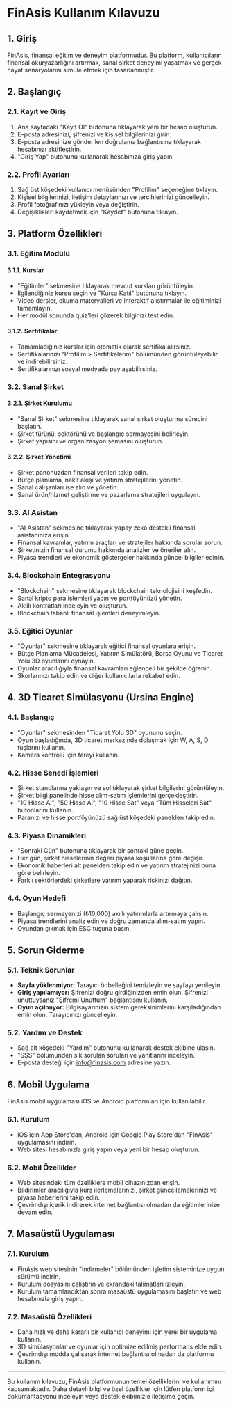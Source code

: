# FinAsis Kullanım Kılavuzu

## 1. Giriş

FinAsis, finansal eğitim ve deneyim platformudur. Bu platform, kullanıcıların finansal okuryazarlığını artırmak, sanal şirket deneyimi yaşatmak ve gerçek hayat senaryolarını simüle etmek için tasarlanmıştır.

## 2. Başlangıç

### 2.1. Kayıt ve Giriş

1. Ana sayfadaki "Kayıt Ol" butonuna tıklayarak yeni bir hesap oluşturun.
2. E-posta adresinizi, şifrenizi ve kişisel bilgilerinizi girin.
3. E-posta adresinize gönderilen doğrulama bağlantısına tıklayarak hesabınızı aktifleştirin.
4. "Giriş Yap" butonunu kullanarak hesabınıza giriş yapın.

### 2.2. Profil Ayarları

1. Sağ üst köşedeki kullanıcı menüsünden "Profilim" seçeneğine tıklayın.
2. Kişisel bilgilerinizi, iletişim detaylarınızı ve tercihlerinizi güncelleyin.
3. Profil fotoğrafınızı yükleyin veya değiştirin.
4. Değişiklikleri kaydetmek için "Kaydet" butonuna tıklayın.

## 3. Platform Özellikleri

### 3.1. Eğitim Modülü

#### 3.1.1. Kurslar

- "Eğitimler" sekmesine tıklayarak mevcut kursları görüntüleyin.
- İlgilendiğiniz kursu seçin ve "Kursa Katıl" butonuna tıklayın.
- Video dersler, okuma materyalleri ve interaktif alıştırmalar ile eğitiminizi tamamlayın.
- Her modül sonunda quiz'leri çözerek bilginizi test edin.

#### 3.1.2. Sertifikalar

- Tamamladığınız kurslar için otomatik olarak sertifika alırsınız.
- Sertifikalarınızı "Profilim > Sertifikalarım" bölümünden görüntüleyebilir ve indirebilirsiniz.
- Sertifikalarınızı sosyal medyada paylaşabilirsiniz.

### 3.2. Sanal Şirket

#### 3.2.1. Şirket Kurulumu

- "Sanal Şirket" sekmesine tıklayarak sanal şirket oluşturma sürecini başlatın.
- Şirket türünü, sektörünü ve başlangıç sermayesini belirleyin.
- Şirket yapısını ve organizasyon şemasını oluşturun.

#### 3.2.2. Şirket Yönetimi

- Şirket panonuzdan finansal verileri takip edin.
- Bütçe planlama, nakit akışı ve yatırım stratejilerini yönetin.
- Sanal çalışanları işe alın ve yönetin.
- Sanal ürün/hizmet geliştirme ve pazarlama stratejileri uygulayın.

### 3.3. AI Asistan

- "AI Asistan" sekmesine tıklayarak yapay zeka destekli finansal asistanınıza erişin.
- Finansal kavramlar, yatırım araçları ve stratejiler hakkında sorular sorun.
- Şirketinizin finansal durumu hakkında analizler ve öneriler alın.
- Piyasa trendleri ve ekonomik göstergeler hakkında güncel bilgiler edinin.

### 3.4. Blockchain Entegrasyonu

- "Blockchain" sekmesine tıklayarak blockchain teknolojisini keşfedin.
- Sanal kripto para işlemleri yapın ve portföyünüzü yönetin.
- Akıllı kontratları inceleyin ve oluşturun.
- Blockchain tabanlı finansal işlemleri deneyimleyin.

### 3.5. Eğitici Oyunlar

- "Oyunlar" sekmesine tıklayarak eğitici finansal oyunlara erişin.
- Bütçe Planlama Mücadelesi, Yatırım Simülatörü, Borsa Oyunu ve Ticaret Yolu 3D oyunlarını oynayın.
- Oyunlar aracılığıyla finansal kavramları eğlenceli bir şekilde öğrenin.
- Skorlarınızı takip edin ve diğer kullanıcılarla rekabet edin.

## 4. 3D Ticaret Simülasyonu (Ursina Engine)

### 4.1. Başlangıç

- "Oyunlar" sekmesinden "Ticaret Yolu 3D" oyununu seçin.
- Oyun başladığında, 3D ticaret merkezinde dolaşmak için W, A, S, D tuşlarını kullanın.
- Kamera kontrolü için fareyi kullanın.

### 4.2. Hisse Senedi İşlemleri

- Şirket standlarına yaklaşın ve sol tıklayarak şirket bilgilerini görüntüleyin.
- Şirket bilgi panelinde hisse alım-satım işlemlerini gerçekleştirin.
- "10 Hisse Al", "50 Hisse Al", "10 Hisse Sat" veya "Tüm Hisseleri Sat" butonlarını kullanın.
- Paranızı ve hisse portföyünüzü sağ üst köşedeki panelden takip edin.

### 4.3. Piyasa Dinamikleri

- "Sonraki Gün" butonuna tıklayarak bir sonraki güne geçin.
- Her gün, şirket hisselerinin değeri piyasa koşullarına göre değişir.
- Ekonomik haberleri alt panelden takip edin ve yatırım stratejinizi buna göre belirleyin.
- Farklı sektörlerdeki şirketlere yatırım yaparak riskinizi dağıtın.

### 4.4. Oyun Hedefi

- Başlangıç sermayenizi (₺10,000) akıllı yatırımlarla artırmaya çalışın.
- Piyasa trendlerini analiz edin ve doğru zamanda alım-satım yapın.
- Oyundan çıkmak için ESC tuşuna basın.

## 5. Sorun Giderme

### 5.1. Teknik Sorunlar

- **Sayfa yüklenmiyor:** Tarayıcı önbelleğini temizleyin ve sayfayı yenileyin.
- **Giriş yapılamıyor:** Şifrenizi doğru girdiğinizden emin olun. Şifrenizi unuttuysanız "Şifremi Unuttum" bağlantısını kullanın.
- **Oyun açılmıyor:** Bilgisayarınızın sistem gereksinimlerini karşıladığından emin olun. Tarayıcınızı güncelleyin.

### 5.2. Yardım ve Destek

- Sağ alt köşedeki "Yardım" butonunu kullanarak destek ekibine ulaşın.
- "SSS" bölümünden sık sorulan soruları ve yanıtlarını inceleyin.
- E-posta desteği için info@finasis.com adresine yazın.

## 6. Mobil Uygulama

FinAsis mobil uygulaması iOS ve Android platformları için kullanılabilir.

### 6.1. Kurulum

- iOS için App Store'dan, Android için Google Play Store'dan "FinAsis" uygulamasını indirin.
- Web sitesi hesabınızla giriş yapın veya yeni bir hesap oluşturun.

### 6.2. Mobil Özellikler

- Web sitesindeki tüm özelliklere mobil cihazınızdan erişin.
- Bildirimler aracılığıyla kurs ilerlemelerinizi, şirket güncellemelerinizi ve piyasa haberlerini takip edin.
- Çevrimdışı içerik indirerek internet bağlantısı olmadan da eğitimlerinize devam edin.

## 7. Masaüstü Uygulaması

### 7.1. Kurulum

- FinAsis web sitesinin "İndirmeler" bölümünden işletim sisteminize uygun sürümü indirin.
- Kurulum dosyasını çalıştırın ve ekrandaki talimatları izleyin.
- Kurulum tamamlandıktan sonra masaüstü uygulamasını başlatın ve web hesabınızla giriş yapın.

### 7.2. Masaüstü Özellikleri

- Daha hızlı ve daha kararlı bir kullanıcı deneyimi için yerel bir uygulama kullanın.
- 3D simülasyonlar ve oyunlar için optimize edilmiş performans elde edin.
- Çevrimdışı modda çalışarak internet bağlantısı olmadan da platformu kullanın.

---

Bu kullanım kılavuzu, FinAsis platformunun temel özelliklerini ve kullanımını kapsamaktadır. Daha detaylı bilgi ve özel özellikler için lütfen platform içi dokümantasyonu inceleyin veya destek ekibimizle iletişime geçin. 